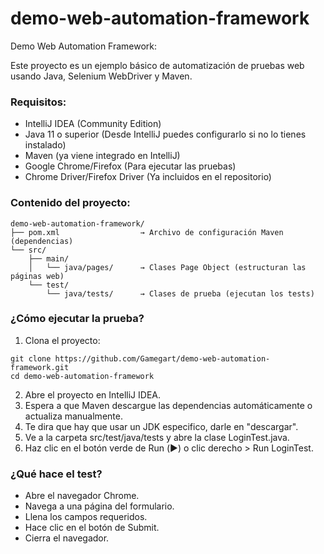 # demo-web-automation-framework
Demo Web Automation Framework:

Este proyecto es un ejemplo básico de automatización de pruebas web usando Java, Selenium WebDriver y Maven.

### Requisitos:
- IntelliJ IDEA (Community Edition)
- Java 11 o superior (Desde IntelliJ puedes configurarlo si no lo tienes instalado)
- Maven (ya viene integrado en IntelliJ)
- Google Chrome/Firefox (Para ejecutar las pruebas)
- Chrome Driver/Firefox Driver (Ya incluidos en el repositorio)


### Contenido del proyecto:
```
demo-web-automation-framework/
├── pom.xml                  → Archivo de configuración Maven (dependencias)
└── src/
    ├── main/
    │   └── java/pages/      → Clases Page Object (estructuran las páginas web)
    └── test/
        └── java/tests/      → Clases de prueba (ejecutan los tests)
```


### ¿Cómo ejecutar la prueba?
1. Clona el proyecto:
```
git clone https://github.com/Gamegart/demo-web-automation-framework.git
cd demo-web-automation-framework
```
2. Abre el proyecto en IntelliJ IDEA.
3. Espera a que Maven descargue las dependencias automáticamente o actualiza manualmente.
4. Te dira que hay que usar un JDK especifico, darle en "descargar".
5. Ve a la carpeta src/test/java/tests y abre la clase LoginTest.java.
6. Haz clic en el botón verde de Run (▶️) o clic derecho > Run LoginTest.


### ¿Qué hace el test?
- Abre el navegador Chrome.
- Navega a una página del formulario.
- Llena los campos requeridos.
- Hace clic en el botón de Submit.
- Cierra el navegador.
